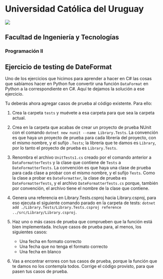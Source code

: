 # Universidad Católica del Uruguay
<img src="https://ucu.edu.uy/sites/all/themes/univer/logo.png">

## Facultad de Ingeniería y Tecnologías
### Programación II

## Ejercicio de testing de DateFormat

Uno de los ejercicios que hicimos para aprender a hacer en C# las cosas que sabíamos hacer en Python fue convertir una función `DataFormat` en Python a la correspondiente en C#. Aquí te dejamos la solución a ese ejercicio.

Tu deberás ahora agregar casos de prueba al código existente. Para ello:

1. Crea la carpeta `tests` y muévete a esa carpeta para que sea la carpeta actual.

2. Crea en la carpeta que acabas de crear un proyecto de prueba NUnit con el comando `dotnet new nunit --name Library.Tests`. La convención es que haya un proyecto de prueba para cada librería del proyecto, con el mismo nombre, y el sufijo `.Tests`; la librería que te damos es `Library`, por lo tanto el proyecto de prueba es `Library.Tests`.

3. Renombra el archivo `UnitTests1.cs` creado por el comando anterior a `DataFormatterTests` y la clase que contiene de `Tests` a `DateFormatterTests`. La convención es que haya una clase de prueba para cada clase a probar con el mismo nombre, y el sufijo `Tests`. Como la clase a probar es `DateFormatter`, la clase de prueba es `DateFormatterTests`, y el archivo `DateFormatterTests.cs` porque, también por convención, el archivo tiene el nombre de la clase que contiene.

4. Genera una referencia en Library.Tests.csproj hacia Library.csproj, para eso ejecuta el siguiente comando parado en la carpeta de tests: `dotnet add ./Library.Tests/Library.Tests.csproj reference ../src/Library/Library.csproj`.

5. Haz uno o más casos de prueba que comprueben que la función está bien implementada. Incluye casos de prueba para, al menos, los siguientes casos:
    - Una fecha en formato correcto
    - Una fecha que no tenga el formato correcto
    - Una fecha en blanco
    
6. Vas a encontrar errores con tus casos de prueba, porque la función que te damos no los contempla todos. Corrige el código provisto, para que pasen tus casos de prueba.
